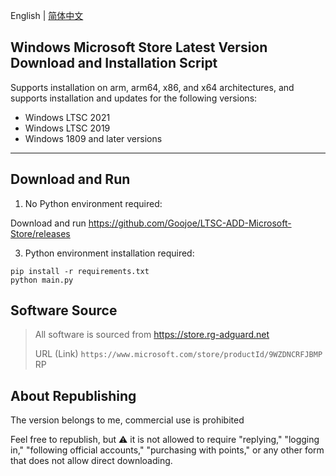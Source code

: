 English | [简体中文](README_zh.md)

## Windows Microsoft Store Latest Version Download and Installation Script

Supports installation on arm, arm64, x86, and x64 architectures, and supports installation and updates for the following versions:
- Windows LTSC 2021
- Windows LTSC 2019
- Windows 1809 and later versions

---

## Download and Run

1. No Python environment required:

Download and run https://github.com/Goojoe/LTSC-ADD-Microsoft-Store/releases

3. Python environment installation required:

```
pip install -r requirements.txt
python main.py
```

## Software Source

> All software is sourced from https://store.rg-adguard.net
>
> URL (Link) `https://www.microsoft.com/store/productId/9WZDNCRFJBMP` RP

## About Republishing

The version belongs to me, commercial use is prohibited

Feel free to republish, but ⚠️ it is not allowed to require "replying," "logging in," "following official accounts," "purchasing with points," or any other form that does not allow direct downloading.

